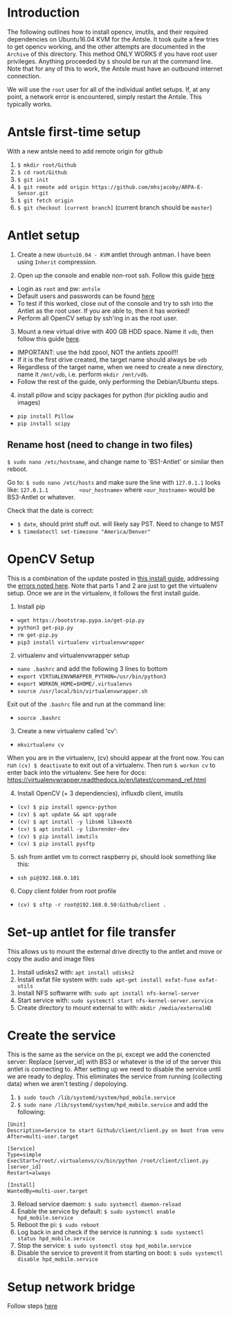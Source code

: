# Introduction
The following outlines how to install opencv, imutils, and their required dependencies on Ubuntu16.04 KVM for the Antsle.  It took quite a few tries to get opencv working, and the other attempts are documented in the `Archive` of this directory.  This method ONLY WORKS if you have root user privileges.  Anything proceeded by `$` should be run at the command line.  Note that for any of this to work, the Antsle must have an outbound internet connection.

We will use the `root` user for all of the individual antlet setups.  If, at any point, a network error is encountered, simply restart the Antsle.  This typically works.

# Antsle first-time setup
With a new antsle need to add remote origin for github
1. `$ mkdir root/Github`
2. `$ cd root/Github`
3. `$ git init`
4. `$ git remote add origin https://github.com/mhsjacoby/ARPA-E-Sensor.git`
5. `$ git fetch origin`
6. `$ git checkout [current branch]` (current branch should be `master`)

# Antlet setup
1. Create a new `Ubuntu16.04 - KVM` antlet through antman.  I have been using `Inherit` compression.

2. Open up the console and enable non-root ssh. Follow this guide [here](https://access.redhat.com/documentation/en-us/red_hat_enterprise_linux/6/html/v2v_guide/preparation_before_the_p2v_migration-enable_root_login_over_ssh)
- Login as `root` and pw: `antsle`
- Default users and passwords can be found [here](https://docs.antsle.com/availtemplates/)
- To test if this worked, close out of the console and try to ssh into the Antlet as the root user.  If you are able to, then it has worked!
- Perform all OpenCV setup by ssh'ing in as the root user.

3. Mount a new virtual drive with 400 GB HDD space.  Name it `vdb`, then follow this guide [here](https://docs.antsle.com/drives/).
- IMPORTANT: use the hdd zpool, NOT the antlets zpool!!!
- If it is the first drive created, the target name should always be `vdb`
- Regardless of the target name, when we need to create a new directory, name it `/mnt/vdb`, i.e. perform `mkdir /mnt/vdb`.
- Follow the rest of the guide, only performing the Debian/Ubuntu steps.

4. install pillow and scipy packages for python (for pickling audio and images)
- `pip install Pillow`
- `pip install scipy`


## Rename host (need to change in two files)
`$ sudo nano /etc/hostname`, and change name to 'BS1-Antlet' or similar then reboot.

Go to: `$ sudo nano /etc/hosts` 
and make sure the line with `127.0.1.1` looks like:
```127.0.1.1          <our_hostname>```
where `<our_hostname>` would be BS3-Antlet or whatever.

Check that the date is correct:
- `$ date`, should print stuff out.  will likely say PST.  Need to change to MST
- `$ timedatectl set-timezone "America/Denver"`


# OpenCV Setup
This is a combination of the update posted in [this install guide](https://medium.com/@debugvn/installing-opencv-3-3-0-on-ubuntu-16-04-lts-7db376f93961), addressing the [errors noted here](https://stackoverflow.com/questions/47113029/importerror-libsm-so-6-cannot-open-shared-object-file-no-such-file-or-directo).  Note that parts 1 and 2 are just to get the virtualenv setup.  Once we are in the virtualenv, it follows the first install guide.

1. Install pip
- `wget https://bootstrap.pypa.io/get-pip.py`
- `python3 get-pip.py`
- `rm get-pip.py`
- `pip3 install virtualenv virtualenvwrapper`

2. virtualenv and virtualenvwrapper setup
- `nano .bashrc` and add the following 3 lines to bottom
- `export VIRTUALENVWRAPPER_PYTHON=/usr/bin/python3`
- `export WORKON_HOME=$HOME/.virtualenvs`
- `source /usr/local/bin/virtualenvwrapper.sh`

Exit out of the `.bashrc` file and run at the command line:
- `source .bashrc`

3. Create a new virtualenv called 'cv':
- `mkvirtualenv cv`

When you are in the virtualenv, (cv) should appear at the front now.  You can run `(cv) $ deactivate` to exit out of a virtualenv.  Then run `$ workon cv` to enter back into the virtualenv.  See here for docs: https://virtualenvwrapper.readthedocs.io/en/latest/command_ref.html

4. Install OpenCV (+ 3 dependencies), influxdb client, imutils
- `(cv) $ pip install opencv-python`
- `(cv) $ apt update && apt upgrade`
- `(cv) $ apt install -y libsm6 libxext6`
- `(cv) $ apt install -y libxrender-dev`
- `(cv) $ pip install imutils`
- `(cv) $ pip install pysftp`

5. ssh from antlet vm to correct raspberry pi, should look something like this:
- `ssh pi@192.168.0.101`

6. Copy client folder from root profile
- `(cv) $ sftp -r root@192.168.0.50:Github/client .`

# Set-up antlet for file transfer
This allows us to mount the external drive directly to the antlet and move or copy the audio and image files

1. Install udisks2 with: `apt install udisks2`
2. Install exfat file system with: `sudo apt-get install exfat-fuse exfat-utils`
3. Install NFS softwarre with: `sudo apt install nfs-kernel-server`
4. Start service with: `sudo systemctl start nfs-kernel-server.service`
5. Create directory to mount external to with: `mkdir /media/externalHD`


# Create the service
This is the same as the service on the pi, except we add the conencted server: Replace [server_id] with BS3 or whatever is the id of the server this antlet is connecting to. After setting up we need to disable the service until we are ready to deploy.  This eliminates the service from running (collecting data) when we aren't testing / depoloying.


1. `$ sudo touch /lib/systemd/system/hpd_mobile.service`
2. `$ sudo nano /lib/systemd/system/hpd_mobile.service` and add the following:

```
[Unit]
Description=Service to start Github/client/client.py on boot from venv
After=multi-user.target

[Service]
Type=simple
ExecStart=/root/.virtualenvs/cv/bin/python /root/client/client.py [server_id]
Restart=always

[Install]
WantedBy=multi-user.target
```

3. Reload service daemon: `$ sudo systemctl daemon-reload`
4. Enable the service by default: `$ sudo systemctl enable hpd_mobile.service`
5. Reboot the pi: `$ sudo reboot`
6. Log back in and check if the service is running: `$ sudo systemctl status hpd_mobile.service`
7. Stop the service: `$ sudo systemctl stop hpd_mobile.service`
8. Disable the service to prevent it from starting on boot: `$ sudo systemctl disable hpd_mobile.service`

# Setup network bridge

Follow steps [here](https://docs.antsle.com/bridgevnic/#configure-ip-address)